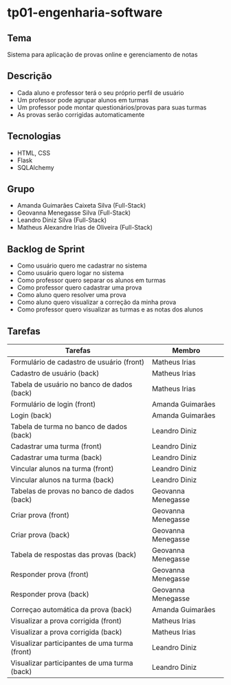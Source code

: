 # tp01-engenharia-software

## Tema  
Sistema para aplicação de provas online e gerenciamento de notas  

## Descrição  
* Cada aluno e professor terá o seu próprio perfil de usuário  
* Um professor pode agrupar alunos em turmas  
* Um professor pode montar questionários/provas para suas turmas  
* As provas serão corrigidas automaticamente

## Tecnologias  
* HTML, CSS  
* Flask  
* SQLAlchemy

## Grupo
* Amanda Guimarães Caixeta Silva (Full-Stack)  
* Geovanna Menegasse Silva (Full-Stack)  
* Leandro Diniz Silva (Full-Stack)  
* Matheus Alexandre Irias de Oliveira (Full-Stack)

## Backlog de Sprint
* Como usuário quero me cadastrar no sistema
* Como usuário quero logar no sistema
* Como professor quero separar os alunos em turmas
* Como professor quero cadastrar uma prova
* Como aluno quero resolver uma prova
* Como aluno quero visualizar a correção da minha prova
* Como professor quero visualizar as turmas e as notas dos alunos

## Tarefas

|Tarefas                                           |Membro|
|------------------------------------------------- |---------|
| Formulário de cadastro de usuário      (front)   |Matheus Irias|
| Cadastro de usuário                     (back)   |Matheus Irias|
| Tabela de usuário no banco de dados     (back)   |Matheus Irias|
| Formulário de login                    (front)   |Amanda Guimarães|
| Login                                   (back)   |Amanda Guimarães|
| Tabela de turma no banco de dados       (back)   |Leandro Diniz |
| Cadastrar uma turma                    (front)   |Leandro Diniz|
| Cadastrar uma turma                     (back)   |Leandro Diniz|
| Vincular alunos na turma               (front)   |Leandro Diniz|
| Vincular alunos na turma                (back)   |Leandro Diniz|
| Tabelas de provas no banco de dados     (back)   |Geovanna Menegasse|
| Criar prova                            (front)   |Geovanna Menegasse|
| Criar prova                             (back)   |Geovanna Menegasse|
| Tabela de respostas das provas          (back)   |Geovanna Menegasse|
| Responder prova                        (front)   |Geovanna Menegasse|
| Responder prova                         (back)   |Geovanna Menegasse|
| Correçao automática da prova            (back)   |Amanda Guimarães|
| Visualizar a prova corrigida           (front)   |Matheus Irias|
| Visualizar a prova corrigida            (back)   |Matheus Irias|
| Visualizar participantes de uma turma  (front)   |Leandro Diniz|
| Visualizar participantes de uma turma   (back)   |Leandro Diniz|
